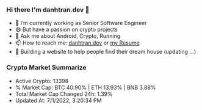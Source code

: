 ### Hi there I'm danhtran.dev 👋

- 🔭 I’m currently working as Senior Software Engineer
- 😄 But have a passion on crypto projects
- 💬 Ask me about Android, Crypto, Running 
- 📫 How to reach me: <a href="https://danhtran.dev" target="_blank">danhtran.dev</a> or <a href="Developer-Resume.pdf" target="_blank">my Resume</a>
- 🌱 Building a website to help people find their dream house (updating ...)

### Crypto Market Summarize
- Active Crypto: 13398
- % Market Cap: BTC 40.90% | ETH 13.93% | BNB 3.88%
- Total Market Cap Changed 24h: 1.39%
- Updated At: 7/1/2022, 3:20:34 PM
